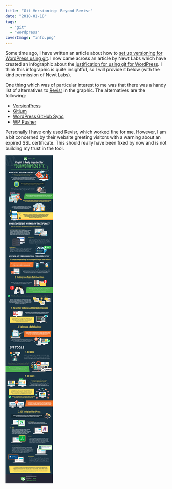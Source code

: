 ```yaml
---
title: "Git Versioning: Beyond Revisr"
date: "2018-01-18"
tags: 
  - "git"
  - "wordpress"
coverImage: "info.png"
---
```


Some time ago, I have written an article about how to [set up versioning for WordPress using git](https://maxrohde.com/2017/11/12/versioning-wordpress-with-git-and-revisr/). I now came across an article by Newt Labs which have created an infographic about the [justification for using git for WordPress](https://newtlabs.co.uk/why-git-is-really-important-for-your-wordpress-site-infographic/). I think this infographic is quite insightful, so I will provide it below (with the kind permission of Newt Labs).

One thing which was of particular interest to me was that there was a handy list of alternatives to [Revisr](https://revisr.io/) in the graphic. The alternatives are the following:

- [VersionPress](https://versionpress.net/)
- [Gitium](https://github.com/PressLabs/gitium)
- [WordPress GitHub Sync](https://github.com/mAAdhaTTah/wordpress-github-sync)
- [WP Pusher](https://wppusher.com/)

Personally I have only used Revisr, which worked fine for me. However, I am a bit concerned by their website greeting visitors with a warning about an expired SSL certificate. This should really have been fixed by now and is not building my trust in the tool.

![Why-Git-Is-Really-Important-For-Your-WordPress-Site](images/why-git-is-really-important-for-your-wordpress-site.png)
